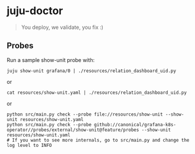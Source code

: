 # juju-doctor
> You deploy, we validate, you fix :)

## Probes
Run a sample show-unit probe with:

```
juju show-unit grafana/0 | ./resources/relation_dashboard_uid.py
```

or

```
cat resources/show-unit.yaml | ./resources/relation_dashboard_uid.py
```

or

```
python src/main.py check --probe file://resources/show-unit --show-unit resources/show-unit.yaml
python src/main.py check --probe github://canonical/grafana-k8s-operator//probes/external/show-unit@feature/probes --show-unit resources/show-unit.yaml
# If you want to see more internals, go to src/main.py and change the log level to INFO
```